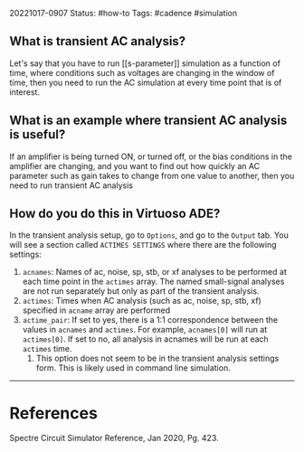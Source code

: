 20221017-0907
Status: #how-to
Tags: #cadence #simulation

## What is transient AC analysis?

Let's say that you have to run [[s-parameter]] simulation as a function of time, where conditions such as voltages are changing in the window of time, then you need to run the AC simulation at every time point that is of interest.

## What is an example where transient AC analysis is useful?

If an amplifier is being turned ON, or turned off, or the bias conditions in the amplifier are changing, and you want to find out how quickly an AC parameter such as gain takes to change from one value to another, then you need to run transient AC analysis

## How do you do this in Virtuoso ADE?

In the transient analysis setup, go to `Options`, and go to the `Output` tab. You will see a section called `ACTIMES SETTINGS` where there are the following settings:
1. `acnames`: Names of ac, noise, sp, stb, or xf analyses to be performed at each time point in the `actimes` array. The named small-signal analyses are not run separately but only as part of the transient analysis.
2. `actimes`: Times when AC analysis (such as ac, noise, sp, stb, xf) specified in `acname` array are performed
3. `actime_pair`: If set to yes, there is a 1:1 correspondence between the values in `acnames` and `actimes`. For example, `acnames[0]` will run at `actimes[0]`. If set to no, all analysis in acnames will be run at each `actimes` time.
	1. This option does not seem to be in the transient analysis settings form. This is likely used in command line simulation.


---
# References

Spectre Circuit Simulator Reference, Jan 2020, Pg. 423.
